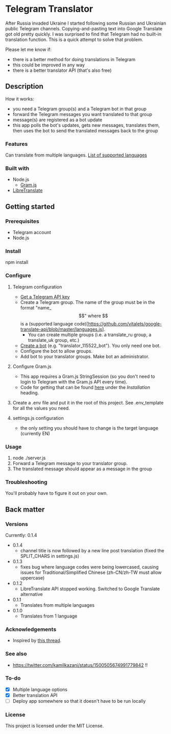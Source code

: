 # Telegram Translator

After Russia invaded Ukraine I started following some Russian and Ukrainian public Telegram channels. Copying-and-pasting text into Google Translate got old pretty quickly. I was surprised to find that Telegram had no built-in translation function. This is a quick attempt to solve that problem.

Please let me know if:

- there is a better method for doing translations in Telegram
- this could be improved in any way
- there is a better translator API (that's also free)

## Description

How it works:

- you need a Telegram group(s) and a Telegram bot in that group
- forward the Telegram messages you want translated to that group
- message(s) are registered as a bot update
- this app polls the bot's updates, gets new messages, translates them, then uses the bot to send the translated messages back to the group

### Features

Can translate from multiple languages.
[List of supported languages](https://github.com/vitalets/google-translate-api/blob/master/languages.js)

### Built with

- Node.js
  - [Gram.js](https://gram.js.org/)
- [LibreTranslate](https://github.com/LibreTranslate/LibreTranslate)

## Getting started

### Prerequisites

- Telegram account
- Node.js

### Install

npm install

### Configure

1) Telegram configuration
    - [Get a Telegram API key](https://core.telegram.org/api/obtaining_api_id)
    - Create a Telegram group. The name of the group must be in the format "name_$$" where $$ is a (supported language code)[https://github.com/vitalets/google-translate-api/blob/master/languages.js].
      - You can create multiple groups (i.e. a translate_ru group, a translate_uk group, etc.)
    - [Create a bot](https://core.telegram.org/bots/api) (e.g. "translator_115522_bot"). You only need one bot.
    - Configure the bot to allow groups.
    - Add bot to your translator groups. Make bot an administrator.

2) Configure Gram.js
    - This app requires a Gram.js StringSession (so you don't need to login to Telegram with the Gram.js API every time).
    - Code for getting that can be found [here](https://gram.js.org/) under the *Installation* heading.

3) Create a .env file and put it in the root of this project. See .env_template for all the values you need.
4) settings.js configuration
    - the only setting you should have to change is the target language (currently EN)

### Usage

1) node ./server.js
2) Forward a Telegram message to your translator group.
3) The translated message should appear as a message in the group

### Troubleshooting

You'll probably have to figure it out on your own.

## Back matter

### Versions

Currently: 0.1.4

- 0.1.4
  - channel title is now followed by a new line post translation (fixed the SPLIT_CHARS in settings.js)
- 0.1.3
  - fixes bug where language codes were being lowercased, causing issues for Traditional/Simplified Chinese (zh-CN/zh-TW must allow uppercase)
- 0.1.2
  - LibreTranslate API stopped working. Switched to Google Translate alternative
- 0.1.1
  - Translates from multiple languages
- 0.1.0
  - Translates from 1 language

### Acknowledgements

- Inspired by [this thread](https://github.com/telegramdesktop/tdesktop/issues/6707).

### See also

- https://twitter.com/kamilkazani/status/1500505674991779842 !!

### To-do

- [x] Multiple language options
- [x] Better translation API
- [ ] Deploy app somewhere so that it doesn't have to be run locally

### License

This project is licensed under the MIT License.